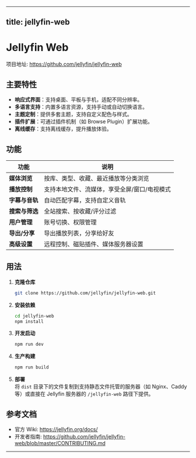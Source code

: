
---
title: jellyfin-web
---


# Jellyfin Web

项目地址: https://github.com/jellyfin/jellyfin-web

## 主要特性
- **响应式界面**：支持桌面、平板与手机，适配不同分辨率。
- **多语言支持**：内置多语言资源，支持手动或自动切换语言。
- **主题定制**：提供多套主题，支持自定义配色与样式。
- **插件扩展**：可通过插件机制（如 Browse Plugin）扩展功能。
- **离线缓存**：支持离线缓存，提升播放体验。

## 功能
| 功能 | 说明 |
|------|------|
| **媒体浏览** | 按库、类型、收藏、最近播放等分类浏览 |
| **播放控制** | 支持本地文件、流媒体，享受全屏/窗口/电视模式 |
| **字幕与音轨** | 自动匹配字幕，支持自定义音轨 |
| **搜索与筛选** | 全站搜索、按收藏/评分过滤 |
| **用户管理** | 账号切换、权限管理 |
| **导出/分享** | 导出播放列表，分享给好友 |
| **高级设置** | 远程控制、磁贴插件、媒体服务器设置 |

## 用法
1. **克隆仓库**  
   ```bash
   git clone https://github.com/jellyfin/jellyfin-web.git
   ```
2. **安装依赖**  
   ```bash
   cd jellyfin-web
   npm install
   ```
3. **开发启动**  
   ```bash
   npm run dev
   ```
4. **生产构建**  
   ```bash
   npm run build
   ```
5. **部署**  
   将 `dist` 目录下的文件复制到支持静态文件托管的服务器（如 Nginx、Caddy 等）或直接在 Jellyfin 服务器的 `/jellyfin-web` 路径下提供。

## 参考文档
- 官方 Wiki: https://jellyfin.org/docs/
- 开发者指南: https://github.com/jellyfin/jellyfin-web/blob/master/CONTRIBUTING.md

---
